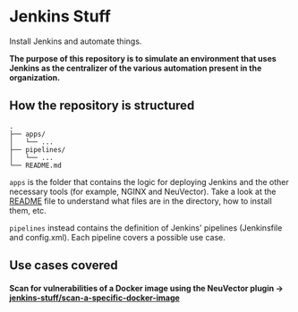 # Jenkins Stuff

Install Jenkins and automate things.

**The purpose of this repository is to simulate an environment that uses Jenkins as the centralizer of the various automation present in the organization.**

## How the repository is structured

```
.
├── apps/
│   └── ...
├── pipelines/
│   └── ...
└── README.md

```

`apps` is the folder that contains the logic for deploying Jenkins and the other necessary tools (for example, NGINX and NeuVector). Take a look at the [README](apps/README.md) file to understand what files are in the directory, how to install them, etc.

`pipelines` instead contains the definition of Jenkins' pipelines (Jenkinsfile and config.xml). Each pipeline covers a possible use case.

## Use cases covered

#### Scan for vulnerabilities of a Docker image using the NeuVector plugin -> [jenkins-stuff/scan-a-specific-docker-image](pipelines/scan-a-specific-docker-image/Jenkinsfile)
